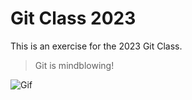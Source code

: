 # Git Class 2023

This is an exercise for the 2023 Git Class.

> Git is mindblowing!

![Gif](https://media3.giphy.com/media/26ufdipQqU2lhNA4g/giphy.gif?cid=ecf05e47q157bba0zsj1wu74rx37qx0wdqjuxh0qiib1o9ex&rid=giphy.gif&ct=g)
